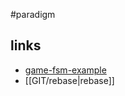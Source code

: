 #paradigm

## links
- [game-fsm-example](https://code.tutsplus.com/finite-state-machines-theory-and-implementation--gamedev-11867t)
- [[GIT/rebase|rebase]]